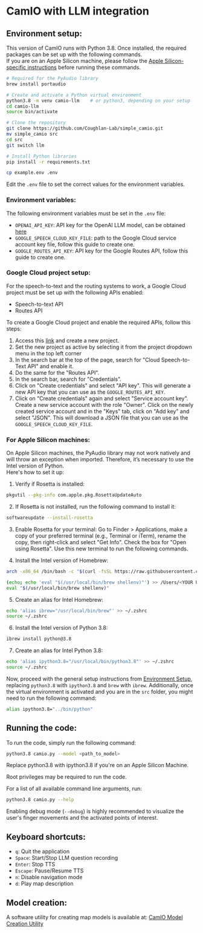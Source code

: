 # CamIO with LLM integration

## Environment setup:

This version of CamIO runs with Python 3.8. Once installed, the required packages can be set up with the following commands.</br>
If you are on an Apple Silicon machine, please follow the [Apple Silicon-specific instructions](#for-apple-silicon-machines) before running these commands.

```bash
# Required for the PyAudio library
brew install portaudio

# Create and activate a Python virtual environment
python3.8 -m venv camio-llm    # or python3, depending on your setup
cd camio-llm
source bin/activate

# Clone the repository
git clone https://github.com/Coughlan-Lab/simple_camio.git
mv simple_camio src
cd src
git switch llm

# Install Python libraries
pip install -r requirements.txt

cp example.env .env
```

Edit the `.env` file to set the correct values for the environment variables.

### Environment variables:

The following environment variables must be set in the `.env` file:

-   `OPENAI_API_KEY`: API key for the OpenAI LLM model, can be obtained [here](https://platform.openai.com/api-keys)
-   `GOOGLE_SPEECH_CLOUD_KEY_FILE`: path to the Google Cloud service account key file, follow this guide to create one.
-   `GOOGLE_ROUTES_API_KEY`: API key for the Google Routes API, follow this guide to create one.

### Google Cloud project setup:

For the speech-to-text and the routing systems to work, a Google Cloud project must be set up with the following APIs enabled:

-   Speech-to-text API
-   Routes API

To create a Google Cloud project and enable the required APIs, follow this steps:

1. Access this [link](https://console.cloud.google.com/welcome) and create a new project.
2. Set the new project as active by selecting it from the project dropdown menu in the top left corner
3. In the search bar at the top of the page, search for "Cloud Speech-to-Text API" and enable it.
4. Do the same for the "Routes API".
5. In the search bar, search for "Credentials".
6. Click on "Create credentials" and select "API key". This will generate a new API key that you can use as the `GOOGLE_ROUTES_API_KEY`.
7. Click on "Create credentials" again and select "Service account key". Create a new service account with the role "Owner". Click on the newly created service account and in the "Keys" tab, click on "Add key" and select "JSON". This will download a JSON file that you can use as the `GOOGLE_SPEECH_CLOUD_KEY_FILE`.

### For Apple Silicon machines:

On Apple Silicon machines, the PyAudio library may not work natively and will throw an exception when imported. Therefore, it’s necessary to use the Intel version of Python.</br>
Here's how to set it up:

1. Verify if Rosetta is installed:

```bash
pkgutil --pkg-info com.apple.pkg.RosettaUpdateAuto
```

2. If Rosetta is not installed, run the following command to install it:

```bash
softwareupdate --install-rosetta
```

3. Enable Rosetta for your terminal:
   Go to Finder > Applications, make a copy of your preferred terminal (e.g., Terminal or iTerm), rename the copy, then right-click and select "Get Info". Check the box for "Open using Rosetta". Use this new terminal to run the following commands.

4. Install the Intel version of Homebrew:

```bash
arch -x86_64 /bin/bash -c "$(curl -fsSL https://raw.githubusercontent.com/Homebrew/install/HEAD/install.sh)"

(echo; echo 'eval "$(/usr/local/bin/brew shellenv)"') >> /Users/<YOUR USERNAME>/.zprofile
eval "$(/usr/local/bin/brew shellenv)"
```

5. Create an alias for Intel Homebrew:

```bash
echo 'alias ibrew="/usr/local/bin/brew"' >> ~/.zshrc
source ~/.zshrc
```

6. Install the Intel version of Python 3.8:

```bash
ibrew install python@3.8
```

7. Create an alias for Intel Python 3.8:

```bash
echo 'alias ipython3.8="/usr/local/bin/python3.8"' >> ~/.zshrc
source ~/.zshrc
```

Now, proceed with the general setup instructions from [Environment Setup](#environment-setup), replacing `python3.8` with `ipython3.8` and `brew` with `ibrew`.
Additionally, once the virtual environment is activated and you are in the `src` folder, you might need to run the following command:
```bash
alias ipython3.8="../bin/python"
```

## Running the code:

To run the code, simply run the following command:

```bash
python3.8 camio.py --model <path_to_model>
```
Replace python3.8 with ipython3.8 if you're on an Apple Silicon Machine.

Root privileges may be required to run the code.

For a list of all available command line arguments, run:

```bash
python3.8 camio.py --help
```
Enabling debug mode (`--debug`) is highly recommended to visualize the user's finger movements and the activated points of interest.

## Keyboard shortcuts:

-   `q`: Quit the application
-   `Space`: Start/Stop LLM question recording
-   `Enter`: Stop TTS
-   `Escape`: Pause/Resume TTS
-   `n`: Disable navigation mode
-   `d`: Play map description

## Model creation:

A software utility for creating map models is available at:
[CamIO Model Creation Utility](https://github.com/Matteo-3033/CamIO-Model-creation-utility)

